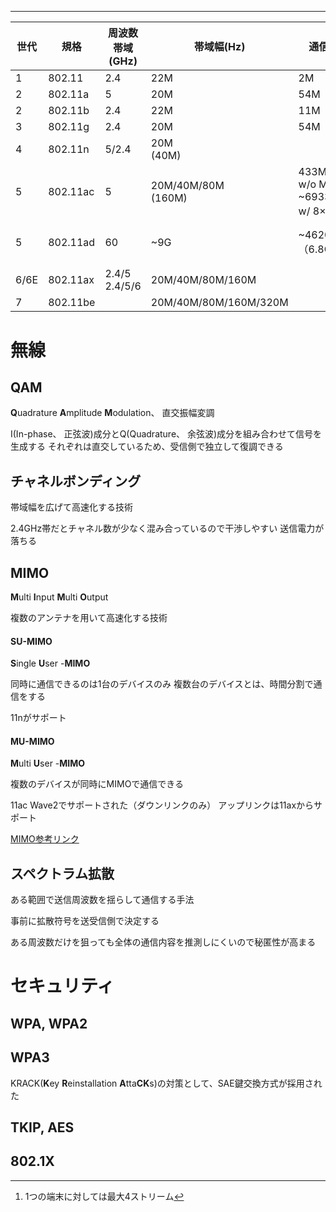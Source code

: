 
---

| 世代   | 規格       | 周波数帯域(GHz)       | 帯域幅(Hz)               | 通信速度(bps)                                              |                    |
| ---- | -------- | ---------------- | --------------------- | ------------------------------------------------------ | ------------------ |
| 1    | 802.11   | 2.4              | 22M                   | 2M                                                     | DSSS/FHSS          |
| 2    | 802.11a  | 5                | 20M                   | 54M                                                    | OFDM               |
| 2    | 802.11b  | 2.4              | 22M                   | 11M                                                    | DSSS               |
| 3    | 802.11g  | 2.4              | 20M                   | 54M                                                    | DSSS/OFDM          |
| 4    | 802.11n  | 5/2.4            | 20M<br>(40M)          |                                                        | OFDM               |
| 5    | 802.11ac | 5                | 20M/40M/80M<br>(160M) | 433M(80MHz w/o MIMO)<br>~6933M(160MHz w/ 8×8 MIMO)[^1] | OFDM               |
| 5    | 802.11ad | 60               | ~9G                   | ~4620M<br>（6.8G w/ OFDM）                               | シングルキャリア<br>(OFDM) |
| 6/6E | 802.11ax | 2.4/5<br>2.4/5/6 | 20M/40M/80M/160M      |                                                        | OFDMA              |
| 7    | 802.11be |                  | 20M/40M/80M/160M/320M |                                                        | OFDMA              |



[^1]: 1つの端末に対しては最大4ストリーム
# 無線

## QAM
**Q**uadrature **A**mplitude **M**odulation、 直交振幅変調

I(In-phase、 正弦波)成分とQ(Quadrature、 余弦波)成分を組み合わせて信号を生成する
それぞれは直交しているため、受信側で独立して復調できる

## チャネルボンディング

帯域幅を広げて高速化する技術

2.4GHz帯だとチャネル数が少なく混み合っているので干渉しやすい
送信電力が落ちる

## MIMO
**M**ulti **I**nput **M**ulti **O**utput

複数のアンテナを用いて高速化する技術

#### SU-MIMO
**S**ingle **U**ser -**MIMO**

同時に通信できるのは1台のデバイスのみ
複数台のデバイスとは、時間分割で通信をする

11nがサポート
#### MU-MIMO
**M**ulti **U**ser -**MIMO**

複数のデバイスが同時にMIMOで通信できる

11ac Wave2でサポートされた（ダウンリンクのみ）
アップリンクは11axからサポート



[MIMO参考リンク](https://internet.watch.impress.co.jp/docs/column/wifi_qanda/1339239.html)

## スペクトラム拡散

ある範囲で送信周波数を揺らして通信する手法

事前に拡散符号を送受信側で決定する

ある周波数だけを狙っても全体の通信内容を推測しにくいので秘匿性が高まる

# セキュリティ

## WPA, WPA2

## WPA3

KRACK(**K**ey **R**einstallation **A**tta**CK**s)の対策として、SAE鍵交換方式が採用された


## TKIP, AES

## 802.1X